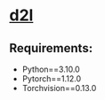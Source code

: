 # [d2l](https://zh.d2l.ai/)

## Requirements:

- Python==3.10.0
- Pytorch==1.12.0
- Torchvision==0.13.0
